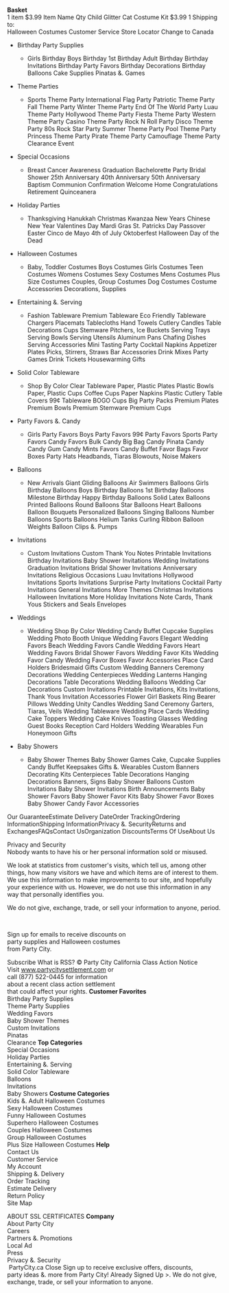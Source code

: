 **Basket**  
1 item $3.99 Item Name Qty Child Glitter Cat Costume Kit $3.99 1 Shipping to:  
Halloween Costumes Customer Service Store Locator Change to Canada

*   Birthday Party Supplies
    *   Girls Birthday Boys Birthday 1st Birthday Adult Birthday Birthday Invitations Birthday Party Favors Birthday Decorations Birthday Balloons Cake Supplies Pinatas &. Games

*   Theme Parties
    *   Sports Theme Party International Flag Party Patriotic Theme Party Fall Theme Party Winter Theme Party End Of The World Party Luau Theme Party Hollywood Theme Party Fiesta Theme Party Western Theme Party Casino Theme Party Rock N Roll Party Disco Theme Party 80s Rock Star Party Summer Theme Party Pool Theme Party Princess Theme Party Pirate Theme Party Camouflage Theme Party Clearance Event

*   Special Occasions
    *   Breast Cancer Awareness Graduation Bachelorette Party Bridal Shower 25th Anniversary 40th Anniversary 50th Anniversary Baptism Communion Confirmation Welcome Home Congratulations Retirement Quinceanera

*   Holiday Parties
    *   Thanksgiving Hanukkah Christmas Kwanzaa New Years Chinese New Year Valentines Day Mardi Gras St. Patricks Day Passover Easter Cinco de Mayo 4th of July Oktoberfest Halloween Day of the Dead

*   Halloween Costumes
    *   Baby, Toddler Costumes Boys Costumes Girls Costumes Teen Costumes Womens Costumes Sexy Costumes Mens Costumes Plus Size Costumes Couples, Group Costumes Dog Costumes Costume Accessories Decorations, Supplies

*   Entertaining &. Serving
    *   Fashion Tableware Premium Tableware Eco Friendly Tableware Chargers Placemats Tablecloths Hand Towels Cutlery Candles Table Decorations Cups Stemware Pitchers, Ice Buckets Serving Trays Serving Bowls Serving Utensils Aluminum Pans Chafing Dishes Serving Accessories Mini Tasting Party Cocktail Napkins Appetizer Plates Picks, Stirrers, Straws Bar Accessories Drink Mixes Party Games Drink Tickets Housewarming Gifts

*   Solid Color Tableware
    *   Shop By Color Clear Tableware Paper, Plastic Plates Plastic Bowls Paper, Plastic Cups Coffee Cups Paper Napkins Plastic Cutlery Table Covers 99¢ Tableware BOGO Cups Big Party Packs Premium Plates Premium Bowls Premium Stemware Premium Cups

*   Party Favors &. Candy
    *   Girls Party Favors Boys Party Favors 99¢ Party Favors Sports Party Favors Candy Favors Bulk Candy Big Bag Candy Pinata Candy Candy Gum Candy Mints Favors Candy Buffet Favor Bags Favor Boxes Party Hats Headbands, Tiaras Blowouts, Noise Makers

*   Balloons
    *   New Arrivals Giant Gliding Balloons Air Swimmers Balloons Girls Birthday Balloons Boys Birthday Balloons 1st Birthday Balloons Milestone Birthday Happy Birthday Balloons Solid Latex Balloons Printed Balloons Round Balloons Star Balloons Heart Balloons Balloon Bouquets Personalized Balloons Singing Balloons Number Balloons Sports Balloons Helium Tanks Curling Ribbon Balloon Weights Balloon Clips &. Pumps

*   Invitations
    *   Custom Invitations Custom Thank You Notes Printable Invitations Birthday Invitations Baby Shower Invitations Wedding Invitations Graduation Invitations Bridal Shower Invitations Anniversary Invitations Religious Occasions Luau Invitations Hollywood Invitations Sports Invitations Surprise Party Invitations Cocktail Party Invitations General Invitations More Themes Christmas Invitations Halloween Invitations More Holiday Invitations Note Cards, Thank Yous Stickers and Seals Envelopes

*   Weddings
    *   Wedding Shop By Color Wedding Candy Buffet Cupcake Supplies Wedding Photo Booth Unique Wedding Favors Elegant Wedding Favors Beach Wedding Favors Candle Wedding Favors Heart Wedding Favors Bridal Shower Favors Wedding Favor Kits Wedding Favor Candy Wedding Favor Boxes Favor Accessories Place Card Holders Bridesmaid Gifts Custom Wedding Banners Ceremony Decorations Wedding Centerpieces Wedding Lanterns Hanging Decorations Table Decorations Wedding Balloons Wedding Car Decorations Custom Invitations Printable Invitations, Kits Invitations, Thank Yous Invitation Accessories Flower Girl Baskets Ring Bearer Pillows Wedding Unity Candles Wedding Sand Ceremony Garters, Tiaras, Veils Wedding Tableware Wedding Place Cards Wedding Cake Toppers Wedding Cake Knives Toasting Glasses Wedding Guest Books Reception Card Holders Wedding Wearables Fun Honeymoon Gifts

*   Baby Showers
    *   Baby Shower Themes Baby Shower Games Cake, Cupcake Supplies Candy Buffet Keepsakes Gifts &. Wearables Custom Banners Decorating Kits Centerpieces Table Decorations Hanging Decorations Banners, Signs Baby Shower Balloons Custom Invitations Baby Shower Invitations Birth Announcements Baby Shower Favors Baby Shower Favor Kits Baby Shower Favor Boxes Baby Shower Candy Favor Accessories

Our GuaranteeEstimate Delivery DateOrder TrackingOrdering InformationShipping InformationPrivacy &. SecurityReturns and ExchangesFAQsContact UsOrganization DiscountsTerms Of UseAbout Us  
  
Privacy and Security  
Nobody wants to have his or her personal information sold or misused.  
  
We look at statistics from customer's visits, which tell us, among other things, how many visitors we have and which items are of interest to them. We use this information to make improvements to our site, and hopefully your experience with us. However, we do not use this information in any way that personally identifies you.  
  
We do not give, exchange, trade, or sell your information to anyone, period.  
  
  
         

Sign up for emails to receive discounts on  
party supplies and Halloween costumes  
from Party City.

Subscribe What is RSS? © Party City California Class Action Notice  
Visit www.partycitysettlement.com or  
call (877) 522-0445 for information  
about a recent class action settlement  
that could affect your rights. **Customer Favorites**  
Birthday Party Supplies  
Theme Party Supplies  
Wedding Favors  
Baby Shower Themes  
Custom Invitations  
Pinatas  
Clearance **Top Categories**  
Special Occasions  
Holiday Parties  
Entertaining &. Serving  
Solid Color Tableware  
Balloons  
Invitations  
Baby Showers **Costume Categories**  
Kids &. Adult Halloween Costumes  
Sexy Halloween Costumes  
Funny Halloween Costumes  
Superhero Halloween Costumes  
Couples Halloween Costumes  
Group Halloween Costumes  
Plus Size Halloween Costumes **Help**  
Contact Us  
Customer Service  
My Account  
Shipping &. Delivery  
Order Tracking  
Estimate Delivery  
Return Policy  
Site Map  
  
ABOUT SSL CERTIFICATES **Company**  
About Party City  
Careers  
Partners &. Promotions  
Local Ad  
Press  
Privacy &. Security  
 PartyCity.ca Close Sign up to receive exclusive offers, discounts,  
party ideas &. more from Party City! Already Signed Up >. We do not give, exchange, trade, or sell your information to anyone.